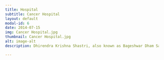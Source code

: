 ```yaml
---
title: Hospital
subtitle: Cancer Hospital
layout: default
modal-id: 6
date: 2014-07-15
img: Cancer Hospital.jpg
thumbnail: Cancer Hospital.jpg
alt: image-alt
description: Dhirendra Krishna Shastri, also known as Bageshwar Dham Sarkar, has plans to open a cancer hospital aimed at providing free or highly subsidized treatment to the poor. His initiative is part of a broader mission to offer healthcare support and medical facilities to those in need, aligning with his spiritual and humanitarian efforts to assist the underprivileged. The hospital would likely focus on making cancer treatments accessible for economically weaker sections, extending his efforts beyond spiritual guidance into community welfare and medical support

---
```

